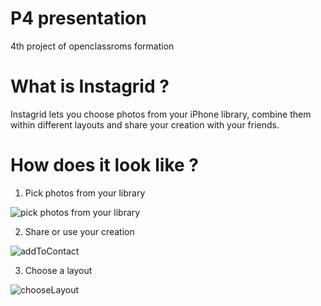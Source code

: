 # P4 presentation
4th project of openclassroms formation

# What is Instagrid ?

Instagrid lets you choose photos from your iPhone library, combine them within different layouts and share your creation with your friends.

# How does it look like ?

1. Pick photos from your library

![pick photos from your library](https://im5.ezgif.com/tmp/ezgif-5-19e8b3788d.gif)


2. Share or use your creation

![addToContact](https://im5.ezgif.com/tmp/ezgif-5-b8ec170286.gif)


3. Choose a layout

![chooseLayout](https://im5.ezgif.com/tmp/ezgif-5-ca559322a1.gif)

